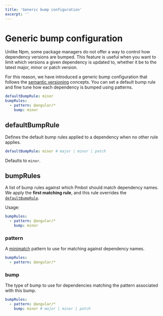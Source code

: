 ```yaml
---
title: 'Generic bump configuration'
excerpt: ''
---
```


# Generic bump configuration

Unlike Npm, some package managers do not offer a way to control how dependency versions are bumped. This feature is useful when you want to limit which versions a given dependency is updated to, whether it be to the latest major, minor or patch version.

For this reason, we have introduced a generic bump configuration that follows the [semantic versioning](https://semver.org/) concepts. You can set a default bump rule and fine tune how each dependency is bumped using patterns.  

<div class="code-group" data-props='{ "lineNumbers": ["true"] }'>

````yaml
defaultBumpRule: minor
bumpRules:
  - pattern: @angular/*
    bump: minor
````

</div>

## defaultBumpRule

Defines the default bump rules applied to a dependency when no other rule applies.

<div class="code-group" data-props='{ "lineNumbers": ["true"] }'>

````yaml
defaultBumpRule: minor # major | minor | patch
````

</div>

Defaults to `minor`.

## bumpRules

A list of bump rules against which Pmbot should match dependency names. We apply the **first matching rule**, and this rule overrides the [`defaultBumpRule`](#defaultbumprule).

Usage:
<div class="code-group" data-props='{ "lineNumbers": ["true"] }'>

````yaml
bumpRules:
  - pattern: @angular/*
    bump: minor
````

</div>

### pattern

A [minimatch](https://www.npmjs.com/package/minimatch) pattern to use for matching against dependency names.

<div class="code-group" data-props='{ "lineNumbers": ["true"] }'>

````yaml
bumpRules:
  - pattern: @angular/*
````

</div>

### bump

The type of bump to use for dependencies matching the pattern associated with this bump.

<div class="code-group" data-props='{ "lineNumbers": ["true"] }'>

````yaml
bumpRules:
  - pattern: @angular/*
    bump: minor # major | minor | patch
````

</div>

